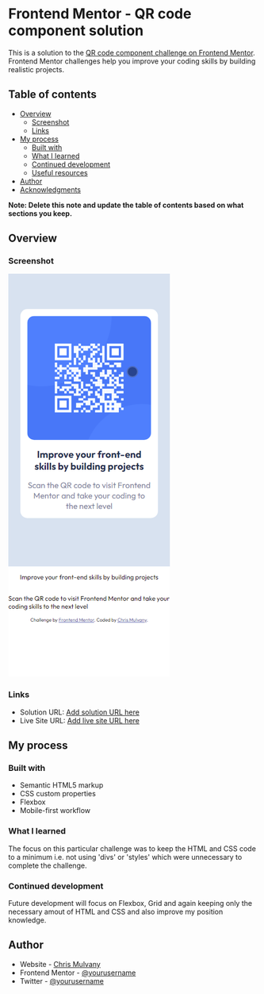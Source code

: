 # Frontend Mentor - QR code component solution

This is a solution to the [QR code component challenge on Frontend Mentor](https://www.frontendmentor.io/challenges/qr-code-component-iux_sIO_H). Frontend Mentor challenges help you improve your coding skills by building realistic projects. 

## Table of contents

- [Overview](#overview)
  - [Screenshot](#screenshot)
  - [Links](#links)
- [My process](#my-process)
  - [Built with](#built-with)
  - [What I learned](#what-i-learned)
  - [Continued development](#continued-development)
  - [Useful resources](#useful-resources)
- [Author](#author)
- [Acknowledgments](#acknowledgments)

**Note: Delete this note and update the table of contents based on what sections you keep.**

## Overview

### Screenshot

![](./cm-mobile-ss.png)

### Links

- Solution URL: [Add solution URL here](https://your-solution-url.com)
- Live Site URL: [Add live site URL here](https://your-live-site-url.com)

## My process

### Built with

- Semantic HTML5 markup
- CSS custom properties
- Flexbox
- Mobile-first workflow


### What I learned

The focus on this particular challenge was to keep the HTML and CSS code to a minimum i.e. not using 'divs' or 'styles' which were
unnecessary to complete the challenge.


### Continued development

Future development will focus on Flexbox, Grid and again keeping only the necessary amout of HTML and CSS and also improve my position
knowledge.

## Author

- Website - [Chris Mulvany](https://chrismulvany.com)
- Frontend Mentor - [@yourusername](https://www.frontendmentor.io/profile/ChrisMulvanyGH)
- Twitter - [@yourusername](https://twitter.com/ChrisMulvany)


